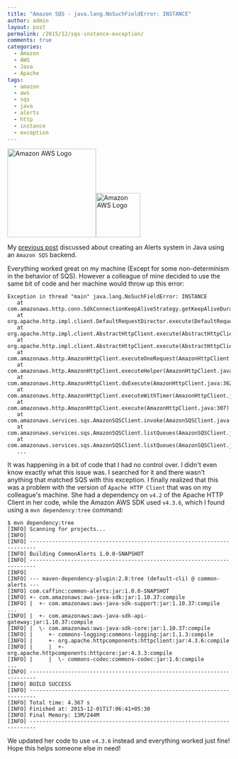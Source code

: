 ```yaml
---
title: "Amazon SQS - java.lang.NoSuchFieldError: INSTANCE"
author: admin
layout: post
permalink: /2015/12/sqs-instance-exception/
comments: true
categories:
  - Amazon
  - AWS
  - Java
  - Apache
tags:
  - amazon
  - aws
  - sqs
  - java
  - alerts
  - http
  - instance
  - exception
---
```


<img src="http://caffinc.com/wp-content/uploads/2015/11/amazon-aws-logo.png" alt="Amazon AWS Logo" style="width: 200px;"/><img src="http://caffinc.com/wp-content/uploads/2015/11/amazon-sqs-logo.png" alt="Amazon AWS Logo" style="width: 100px;"/>

My [previous post](/2015/11/amazon-sqs-alerts/ "Amazon SQS Alerts") discussed about creating an Alerts system in Java using an `Amazon SQS` backend.

Everything worked great on my machine (Except for some non-determinism in the behavior of SQS). However a colleague of mine decided to use the same bit of code and her machine would throw up this error:
    
    Exception in thread "main" java.lang.NoSuchFieldError: INSTANCE
       at com.amazonaws.http.conn.SdkConnectionKeepAliveStrategy.getKeepAliveDuration(SdkConnectionKeepAliveStrategy.java:48)
       at org.apache.http.impl.client.DefaultRequestDirector.execute(DefaultRequestDirector.java:533)
       at org.apache.http.impl.client.AbstractHttpClient.execute(AbstractHttpClient.java:906)
       at org.apache.http.impl.client.AbstractHttpClient.execute(AbstractHttpClient.java:805)
       at com.amazonaws.http.AmazonHttpClient.executeOneRequest(AmazonHttpClient.java:819)
       at com.amazonaws.http.AmazonHttpClient.executeHelper(AmazonHttpClient.java:574)
       at com.amazonaws.http.AmazonHttpClient.doExecute(AmazonHttpClient.java:362)
       at com.amazonaws.http.AmazonHttpClient.executeWithTimer(AmazonHttpClient.java:328)
       at com.amazonaws.http.AmazonHttpClient.execute(AmazonHttpClient.java:307)
       at com.amazonaws.services.sqs.AmazonSQSClient.invoke(AmazonSQSClient.java:2419)
       at com.amazonaws.services.sqs.AmazonSQSClient.listQueues(AmazonSQSClient.java:1179)
       at com.amazonaws.services.sqs.AmazonSQSClient.listQueues(AmazonSQSClient.java:2131)
       ...
    

It was happening in a bit of code that I had no control over. I didn't even know exactly what this issue was. I searched for it and there wasn't anything that matched SQS with this exception.
I finally realized that this was a problem with the version of `Apache HTTP Client` that was on my colleague's machine. She had a dependency on `v4.2` of the Apache HTTP Client in her code, while the Amazon AWS SDK used `v4.3.6`, which I found using a `mvn dependency:tree` command:

    $ mvn dependency:tree
    [INFO] Scanning for projects...
    [INFO]
    [INFO] ------------------------------------------------------------------------
    [INFO] Building CommonAlerts 1.0.0-SNAPSHOT
    [INFO] ------------------------------------------------------------------------
    [INFO]
    [INFO] --- maven-dependency-plugin:2.8:tree (default-cli) @ common-alerts ---
    [INFO] com.caffinc:common-alerts:jar:1.0.0-SNAPSHOT
    [INFO] +- com.amazonaws:aws-java-sdk:jar:1.10.37:compile
    [INFO] |  +- com.amazonaws:aws-java-sdk-support:jar:1.10.37:compile
    ...
    [INFO] |  +- com.amazonaws:aws-java-sdk-api-gateway:jar:1.10.37:compile
    [INFO] |  \- com.amazonaws:aws-java-sdk-core:jar:1.10.37:compile
    [INFO] |     +- commons-logging:commons-logging:jar:1.1.3:compile
    [INFO] |     +- org.apache.httpcomponents:httpclient:jar:4.3.6:compile
    [INFO] |     |  +- org.apache.httpcomponents:httpcore:jar:4.3.3:compile
    [INFO] |     |  \- commons-codec:commons-codec:jar:1.6:compile
    ...
    [INFO] ------------------------------------------------------------------------
    [INFO] BUILD SUCCESS
    [INFO] ------------------------------------------------------------------------
    [INFO] Total time: 4.367 s
    [INFO] Finished at: 2015-12-01T17:06:41+05:30
    [INFO] Final Memory: 13M/244M
    [INFO] ------------------------------------------------------------------------

We updated her code to use `v4.3.6` instead and everything worked just fine! Hope this helps someone else in need!
 